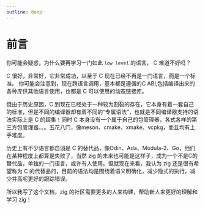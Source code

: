 ```yaml
---
outline: deep
---
```


# 前言

你可能会疑惑，为什么要再学习一门如此 `low level` 的语言， C 难道不好吗？

C 很好，非常好，它非常成功，以至于 C 现在已经不再是一门语言，而是一个标准。
你可能会注意到，现在跨语言调用，基本都是遵循的C ABI,包括编译出来的各种库供其他语言使用，也都是 C 可以使用的动态链接库。

但由于历史原因，C 到现在已经处于一种较为割裂的存在，它本身有着一套自己的标准，但是不同的编译器却有着不同的“专属语法”，也就是不同编译器支持的语法实际上是 C 的超集！同时 C 本身没有一个属于自己的包管理器，各式各样的第三方包管理器。。。五花八门，像meson、cmake、xmake、vcpkg，而且均有上手难度。

历史上有不少语言都自诩是 C 的替代品，像Odin、Ada、Modula-2、Go，他们在某种程度上都算是失败了，当然 zig 的未来也可能是这样子，成为一个不是C的替代品，单独的一门语言，或许有人使用。但就现在来看，我认为 zig 还是很有希望称为 C 的代替品的，目前的语法均是围绕着语义明确化，减少隐式的执行，减少并高呢更好的跟踪错误。

所以我写了这个文档，zig 的社区需要更多的人来构建，帮助新人来更好的理解和学习 zig！
